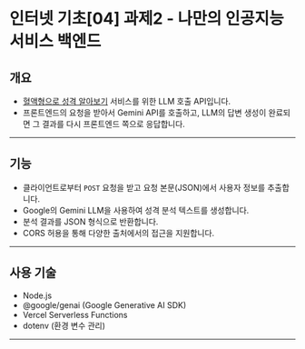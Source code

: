 # 인터넷 기초[04] 과제2 - 나만의 인공지능 서비스 백엔드

## 개요
- [혈액형으로 성격 알아보기](https://github.com/belita04/duksung_fortune/) 서비스를 위한 LLM 호출 API입니다.
- 프론트엔드의 요청을 받아서 Gemini API를 호출하고, LLM의 답변 생성이 완료되면 그 결과를 다시 프론트엔드 쪽으로 응답합니다.

---

## 기능
- 클라이언트로부터 `POST` 요청을 받고 요청 본문(JSON)에서 사용자 정보를 추출합니다.
- Google의 Gemini LLM을 사용하여 성격 분석 텍스트를 생성합니다.
- 분석 결과를 JSON 형식으로 반환합니다.
- CORS 허용을 통해 다양한 출처에서의 접근을 지원합니다.

---

## 사용 기술
- Node.js
- @google/genai (Google Generative AI SDK)
- Vercel Serverless Functions
- dotenv (환경 변수 관리)

---

